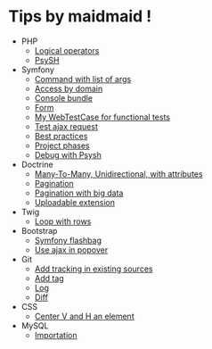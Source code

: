 # Tips by maidmaid !

- PHP
  - [Logical operators](doc/php/logical-operators.md)
  - [PsySH](doc/php/psysh.md)
- Symfony
  - [Command with list of args](doc/symfony/command-array.md)
  - [Access by domain](doc/symfony/access-by-domain.md)
  - [Console bundle](doc/symfony/console-bundle.md)
  - [Form](doc/symfony/form.md)
  - [My WebTestCase for functional tests](doc/symfony/WebTestCase.php)
  - [Test ajax request](doc/symfony/test-ajax.md)
  - [Best practices](doc/symfony/best-practice.md)
  - [Project phases](doc/symfony/project-phase.md)
  - [Debug with Psysh](doc/symfony/psysh.md)
- Doctrine
  - [Many-To-Many, Unidirectional, with attributes](doc/doctrine/many-to-many.md)
  - [Pagination](doc/doctrine/pagination.md)
  - [Pagination with big data](doc/doctrine/pagination-big-data.md)
  - [Uploadable extension](doc/doctrine/uploadable.md)
- Twig
  - [Loop with rows](doc/twig/loop-with-rows.md)
- Bootstrap
  - [Symfony flashbag](doc/bootstrap/flashbag-symfony.md)
  - [Use ajax in popover](doc/bootstrap/use-ajax-in-popover.md)
- Git
  - [Add tracking in existing sources](doc/git/existing-sources.md)
  - [Add tag](doc/git/tag.md)
  - [Log](doc/git/log.md)
  - [Diff](doc/git/diff.md)
- CSS
  - [Center V and H an element](doc/css/center.md)
- MySQL
  - [Importation](doc/mysql/import.md)

